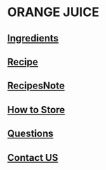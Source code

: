 # ORANGE JUICE
## [Ingredients](ingredients.md)
## [Recipe](recipe.md)
## [RecipesNote](recipesNote.md)
## [How to Store](HOWTOSTORE.md)
## [Questions](Questions.md)
## [Contact US](contactUs.md)
